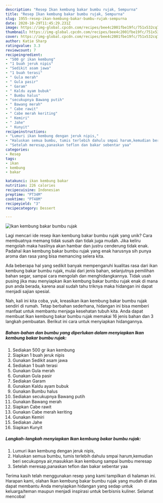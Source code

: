 ```yaml
---
description: "Resep Ikan kembung bakar bumbu rujak, Sempurna"
title: "Resep Ikan kembung bakar bumbu rujak, Sempurna"
slug: 1955-resep-ikan-kembung-bakar-bumbu-rujak-sempurna
date: 2020-10-29T11:45:29.231Z
image: https://img-global.cpcdn.com/recipes/bee4c2001fbe19fc/751x532cq70/ikan-kembung-bakar-bumbu-rujak-foto-resep-utama.jpg
thumbnail: https://img-global.cpcdn.com/recipes/bee4c2001fbe19fc/751x532cq70/ikan-kembung-bakar-bumbu-rujak-foto-resep-utama.jpg
cover: https://img-global.cpcdn.com/recipes/bee4c2001fbe19fc/751x532cq70/ikan-kembung-bakar-bumbu-rujak-foto-resep-utama.jpg
author: Katie Sharp
ratingvalue: 3.3
reviewcount: 7
recipeingredient:
- "500 gr ikan kembung"
- "1 buah jeruk nipis"
- "Sedikit asam jawa"
- "1 buah terasi"
- " Gula merah"
- " Gula pasir"
- " Garam"
- " Kaldu ayam bubuk"
- " Bumbu halus"
- "secukupnya Bawang putih"
- " Bawang merah"
- " Cabe rawit"
- " Cabe merah keriting"
- " Kemiri"
- " Jahe"
- " Kunyit"
recipeinstructions:
- "Lumuri ikan kembung dengan jeruk nipis,"
- "Haluskan semua bumbu, tumis terlebih dahulu smpai harum,kemudian beri secukupnya air,masukkan ikan kembung sampai bumbu meresap"
- "Setelah meresap,panaskan teflon dan bakar sebentar yaa"
categories:
- Resep
tags:
- ikan
- kembung
- bakar

katakunci: ikan kembung bakar 
nutrition: 226 calories
recipecuisine: Indonesian
preptime: "PT34M"
cooktime: "PT48M"
recipeyield: "3"
recipecategory: Dessert

---
```



![Ikan kembung bakar bumbu rujak](https://img-global.cpcdn.com/recipes/bee4c2001fbe19fc/751x532cq70/ikan-kembung-bakar-bumbu-rujak-foto-resep-utama.jpg)

Lagi mencari ide resep ikan kembung bakar bumbu rujak yang unik? Cara membuatnya memang tidak susah dan tidak juga mudah. Jika keliru mengolah maka hasilnya akan hambar dan justru cenderung tidak enak. Padahal ikan kembung bakar bumbu rujak yang enak harusnya sih punya aroma dan rasa yang bisa memancing selera kita.

Ada beberapa hal yang sedikit banyak mempengaruhi kualitas rasa dari ikan kembung bakar bumbu rujak, mulai dari jenis bahan, selanjutnya pemilihan bahan segar, sampai cara mengolah dan menghidangkannya. Tidak usah pusing jika mau menyiapkan ikan kembung bakar bumbu rujak enak di mana pun anda berada, karena asal sudah tahu triknya maka hidangan ini dapat menjadi sajian spesial.




Nah, kali ini kita coba, yuk, kreasikan ikan kembung bakar bumbu rujak sendiri di rumah. Tetap berbahan sederhana, hidangan ini bisa memberi manfaat untuk membantu menjaga kesehatan tubuh kita. Anda dapat membuat Ikan kembung bakar bumbu rujak memakai 16 jenis bahan dan 3 langkah pembuatan. Berikut ini cara untuk menyiapkan hidangannya.

<!--inarticleads1-->

##### Bahan-bahan dan bumbu yang diperlukan dalam menyiapkan Ikan kembung bakar bumbu rujak:

1. Sediakan 500 gr ikan kembung
1. Siapkan 1 buah jeruk nipis
1. Gunakan Sedikit asam jawa
1. Sediakan 1 buah terasi
1. Gunakan  Gula merah
1. Gunakan  Gula pasir
1. Sediakan  Garam
1. Gunakan  Kaldu ayam bubuk
1. Gunakan  Bumbu halus
1. Sediakan secukupnya Bawang putih
1. Gunakan  Bawang merah
1. Siapkan  Cabe rawit
1. Gunakan  Cabe merah keriting
1. Gunakan  Kemiri
1. Sediakan  Jahe
1. Siapkan  Kunyit




<!--inarticleads2-->

##### Langkah-langkah menyiapkan Ikan kembung bakar bumbu rujak:

1. Lumuri ikan kembung dengan jeruk nipis,
1. Haluskan semua bumbu, tumis terlebih dahulu smpai harum,kemudian beri secukupnya air,masukkan ikan kembung sampai bumbu meresap
1. Setelah meresap,panaskan teflon dan bakar sebentar yaa




Terima kasih telah menggunakan resep yang kami tampilkan di halaman ini. Harapan kami, olahan Ikan kembung bakar bumbu rujak yang mudah di atas dapat membantu Anda menyiapkan hidangan yang sedap untuk keluarga/teman maupun menjadi inspirasi untuk berbisnis kuliner. Selamat mencoba!
